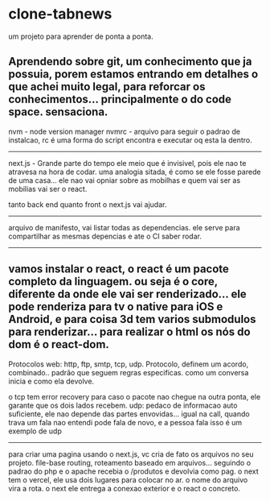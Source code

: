 # clone-tabnews
um projeto para aprender de ponta a ponta.

Aprendendo sobre git, um conhecimento que ja possuia, porem estamos entrando em detalhes o que achei muito legal, para reforcar os conhecimentos...
principalmente o do code space.
sensaciona.
---

nvm - node version manager
nvmrc - arquivo para seguir o padrao de instalcao, rc é uma forma do script encontra e executar oq esta la dentro.

----

next.js - Grande parte do tempo ele meio que é invisivel, pois ele nao te atravesa na hora de codar.
uma analogia sitada, é como se ele fosse parede de uma casa... ele nao vai opniar sobre as mobilhas e quem vai ser as mobilias vai ser o react.

tanto back end quanto front o next.js vai ajudar.

---

arquivo de manifesto, vai listar todas as dependencias.
ele serve para compartilhar as mesmas depencias e ate o CI saber rodar.

---
vamos instalar o react, o react é um pacote completo da linguagem. ou seja é o core, diferente da onde ele vai ser renderizado... ele pode renderiza para tv o native para iOS e Android, e para coisa 3d tem varios submodulos para renderizar... para realizar o html os nós do dom é o react-dom.
---

Protocolos web: http, ftp, smtp, tcp, udp.
Protocolo, definem um acordo, combinado.. padrão que seguem regras especificas.
como um conversa inicia e como ela devolve.

o tcp tem error recovery para caso o pacote nao chegue na outra ponta, ele garante que os dois lados recebem.
udp: pedaco de informacao auto suficiente, ele nao depende das partes envovidas... igual na call, quando trava um fala nao entendi pode fala de novo, e a pessoa fala isso é um exemplo de udp


---
para criar uma pagina usando o next.js, vc cria de fato os arquivos no seu projeto.
file-base routing, roteamento baseado em arquivos... seguindo o padrao do php e o apache recebia o /produtos e devolvia como pag.
o next tem o vercel, ele usa dois lugares para colocar no ar.
o nome do arquivo vira a rota.
o next ele entrega a conexao exterior e o react o concreto.
